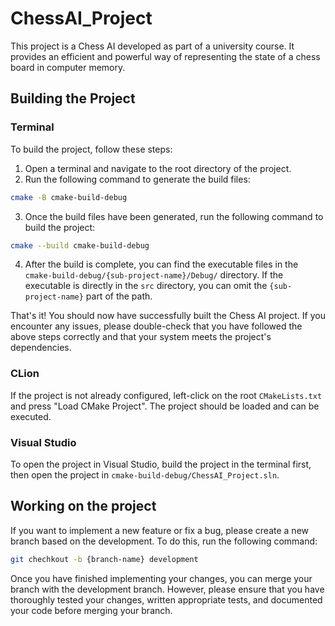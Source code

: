 # ChessAI_Project

This project is a Chess AI developed as part of a university course. It provides an efficient and powerful way of representing the state of a chess board in computer memory.

## Building the Project

### Terminal

To build the project, follow these steps:

1. Open a terminal and navigate to the root directory of the project.
2. Run the following command to generate the build files:

```bash
cmake -B cmake-build-debug
```
3. Once the build files have been generated, run the following command to build the project:
```bash
cmake --build cmake-build-debug
```

4. After the build is complete, you can find the executable files in the `cmake-build-debug/{sub-project-name}/Debug/` directory. If the executable is directly in the `src` directory, you can omit the `{sub-project-name}` part of the path.

That's it! You should now have successfully built the Chess AI project. If you encounter any issues, please double-check that you have followed the above steps correctly and that your system meets the project's dependencies.

### CLion

If the project is not already configured, left-click on the root `CMakeLists.txt` and press "Load CMake Project". The project should be loaded and can be executed.

### Visual Studio

To open the project in Visual Studio, build the project in the terminal first, then open the project in `cmake-build-debug/ChessAI_Project.sln`.


## Working on the project

If you want to implement a new feature or fix a bug, please create a new branch based on the development. To do this, run the following command:


```bash
git chechkout -b {branch-name} development
```
Once you have finished implementing your changes, you can merge your branch with the development branch. However, please ensure that you have thoroughly tested your changes, written appropriate tests, and documented your code before merging your branch.
